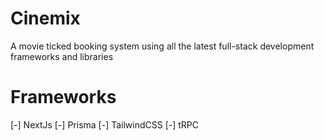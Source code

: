 # Cinemix

A movie ticked booking system using all the latest full-stack development frameworks and libraries

# Frameworks

[-] NextJs
[-] Prisma
[-] TailwindCSS
[-] tRPC
